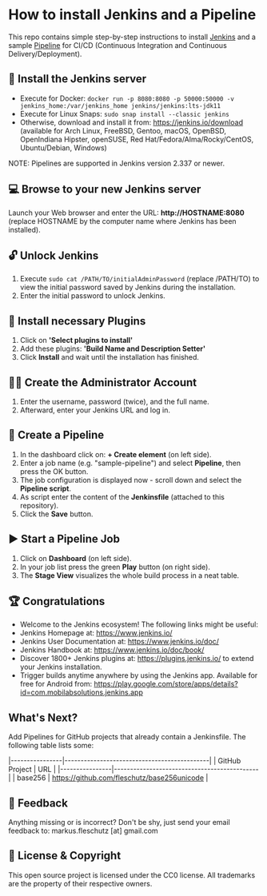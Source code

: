 How to install Jenkins and a Pipeline
=====================================

This repo contains simple step-by-step instructions to install [Jenkins](https://jenkins.io) and a sample [Pipeline](https://www.jenkins.io/doc/book/pipeline/) for CI/CD (Continuous Integration and Continuous Delivery/Deployment).

🔧 Install the Jenkins server
------------------------------
* Execute for Docker: `docker run -p 8080:8080 -p 50000:50000 -v jenkins_home:/var/jenkins_home jenkins/jenkins:lts-jdk11`
* Execute for Linux Snaps: `sudo snap install --classic jenkins`
* Otherwise, download and install it from: https://jenkins.io/download (available for Arch Linux, FreeBSD, Gentoo, macOS, OpenBSD, OpenIndiana Hipster, openSUSE, Red Hat/Fedora/Alma/Rocky/CentOS, Ubuntu/Debian, Windows)

NOTE: Pipelines are supported in Jenkins version 2.337 or newer.

💻 Browse to your new Jenkins server
-------------------------------------
Launch your Web browser and enter the URL: **http://HOSTNAME:8080** (replace HOSTNAME by the computer name where Jenkins has been installed).

🔓 Unlock Jenkins
-----------------
1. Execute `sudo cat /PATH/TO/initialAdminPassword` (replace /PATH/TO) to view the initial password saved by Jenkins during the installation.
2. Enter the initial password to unlock Jenkins.

📌 Install necessary Plugins
-----------------------------
1. Click on **'Select plugins to install'**
2. Add these plugins: **'Build Name and Description Setter'**
3. Click **Install** and wait until the installation has finished.

🧙‍♂️ Create the Administrator Account
------------------------------------
1. Enter the username, password (twice), and the full name.
2. Afterward, enter your Jenkins URL and log in.
     
📝 Create a Pipeline
---------------------
1. In the dashboard click on: **+ Create element** (on left side).
2. Enter a job name (e.g. "sample-pipeline") and select **Pipeline**, then press the OK button.
3. The job configuration is displayed now - scroll down and select the **Pipeline script**.
4. As script enter the content of the **Jenkinsfile** (attached to this repository).
5. Click the **Save** button.
     
▶️ Start a Pipeline Job
------------------------
1. Click on **Dashboard** (on left side).
2. In your job list press the green **Play** button (on right side).
3. The **Stage View** visualizes the whole build process in a neat table.
  
🏆 Congratulations
-------------------
* Welcome to the Jenkins ecosystem! The following links might be useful:
* Jenkins Homepage at: https://www.jenkins.io/
* Jenkins User Documentation at: https://www.jenkins.io/doc/
* Jenkins Handbook at: https://www.jenkins.io/doc/book/
* Discover 1800+ Jenkins plugins at: https://plugins.jenkins.io/ to extend your Jenkins installation.
* Trigger builds anytime anywhere by using the Jenkins app. Available for free for Android from: https://play.google.com/store/apps/details?id=com.mobilabsolutions.jenkins.app

What's Next?
------------
Add Pipelines for GitHub projects that already contain a Jenkinsfile. The following table lists some:

|----------------|---------------------------------------------|
| GitHub Project | URL                                         |
|----------------|---------------------------------------------|
| base256        | https://github.com/fleschutz/base256unicode |


📧 Feedback
------------
Anything missing or is incorrect? Don't be shy, just send your email feedback to: markus.fleschutz [at] gmail.com

🤝 License & Copyright
-----------------------
This open source project is licensed under the CC0 license. All trademarks are the property of their respective owners.
